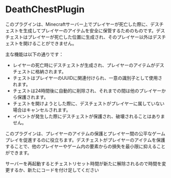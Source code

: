 # DeathChestPlugin

このプラグインは、Minecraftサーバー上でプレイヤーが死亡した際に、デスチェストを生成してプレイヤーのアイテムを安全に保管するためのものです。デスチェストはプレイヤーが死亡した位置に生成され、そのプレイヤー以外はデスチェストを開けることができません。

主な機能は以下の通りです：

- レイヤーの死亡時にデスチェストが生成され、プレイヤーのアイテムがデスチェストに格納されます。
- チェストはプレイヤーのUUIDに関連付けられ、一意の識別子として使用されます。
- チェストは24時間後に自動的に削除され、それまでの間は他のプレイヤーから保護されます。
- チェストを開けようとした際に、デスチェストがプレイヤーに属していない場合はキャンセルされます。
- イベントが発生した際にデスチェストが保護され、破壊されることはありません。

このプラグインは、プレイヤーのアイテムの保護とプレイヤー間の公平なゲームプレイを促進するのに役立ちます。デスチェストがプレイヤーのアイテムを保護することで、他のプレイヤーやゲーム内の要素からの損失を最小限に抑えることができます。

サーバーを再起動するとチェストリセット時間が新たに解除されるので時間を変更するか、新たにコードを付け足してください
